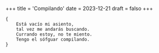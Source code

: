 +++
title = 'Compilando'
date = 2023-12-21
draft = falso
+++

	{
		Está vacío mi asiento,
		tal vez me andarás buscando.
		Currando estoy, no te miento.
		Tengo el sófguar compilando.
	}
